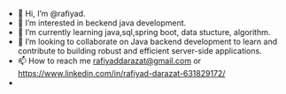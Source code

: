 - 👋 Hi, I’m @rafiyad.
- 👀 I’m interested in beckend java development.
- 🌱 I’m currently learning java,sql,spring boot, data stucture, algorithm.
- 💞️ I’m looking to collaborate on Java backend development to learn and contribute to building robust and efficient server-side applications.
- 📫 How to reach me rafiyaddarazat@gmail.com or https://www.linkedin.com/in/rafiyad-darazat-631829172/
- 


